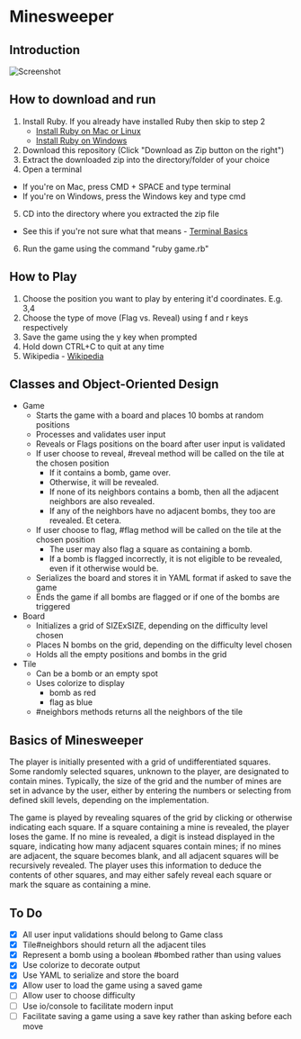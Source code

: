 # Minesweeper

## Introduction

![Screenshot](http://res.cloudinary.com/satnam14/image/upload/c_scale,q_100,w_592/v1443217388/screenshot_cnc05l.png)

## How to download and run

1. Install Ruby. If you already have installed Ruby then skip to step 2
   - [Install Ruby on Mac or Linux](https://www.ruby-lang.org/en/documentation/installation/)
   - [Install Ruby on Windows](http://rubyinstaller.org/)
2. Download this repository (Click "Download as Zip button on the right")
3. Extract the downloaded zip into the directory/folder of your choice
4. Open a terminal
  - If you're on Mac, press CMD + SPACE and type terminal
  - If you're on Windows, press the Windows key and type cmd
5. CD into the directory where you extracted the zip file
  - See this if you're not sure what that means - [Terminal Basics](http://mac.appstorm.net/how-to/utilities-how-to/how-to-use-terminal-the-basics/)
6. Run the game using the command "ruby game.rb"

## How to Play

1. Choose the position you want to play by entering it'd coordinates. E.g. 3,4
2. Choose the type of move (Flag vs. Reveal) using f and r keys respectively
3. Save the game using the y key when prompted
4. Hold down CTRL+C to quit at any time
5. Wikipedia - [Wikipedia](https://en.wikipedia.org/wiki/Minesweeper_(video_game))

## Classes and Object-Oriented Design

- Game
  - Starts the game with a board and places 10 bombs at random positions
  - Processes and validates user input
  - Reveals or Flags positions on the board after user input is validated
  - If user choose to reveal, #reveal method will be called on the tile at the chosen position
    - If it contains a bomb, game over.
    - Otherwise, it will be revealed.
    - If none of its neighbors contains a bomb, then all the adjacent neighbors are also revealed.
    - If any of the neighbors have no adjacent bombs, they too are revealed. Et cetera.
  - If user choose to flag, #flag method will be called on the tile at the chosen position
    - The user may also flag a square as containing a bomb.
    - If a bomb is flagged incorrectly, it is not eligible to be revealed, even if it otherwise would be.
  - Serializes the board and stores it in YAML format if asked to save the game
  - Ends the game if all bombs are flagged or if one of the bombs are triggered
- Board
  - Initializes a grid of SIZExSIZE, depending on the difficulty level chosen
  - Places N bombs on the grid, depending on the difficulty level chosen
  - Holds all the empty positions and bombs in the grid
- Tile
  - Can be a bomb or an empty spot
  - Uses colorize to display
    - bomb as red
    - flag as blue
  - #neighbors methods returns all the neighbors of the tile

## Basics of Minesweeper

The player is initially presented with a grid of undifferentiated squares. Some randomly selected squares, unknown to the player, are designated to contain mines. Typically, the size of the grid and the number of mines are set in advance by the user, either by entering the numbers or selecting from defined skill levels, depending on the implementation.

The game is played by revealing squares of the grid by clicking or otherwise indicating each square. If a square containing a mine is revealed, the player loses the game. If no mine is revealed, a digit is instead displayed in the square, indicating how many adjacent squares contain mines; if no mines are adjacent, the square becomes blank, and all adjacent squares will be recursively revealed. The player uses this information to deduce the contents of other squares, and may either safely reveal each square or mark the square as containing a mine.

## To Do

- [x] All user input validations should belong to Game class
- [x] Tile#neighbors should return all the adjacent tiles
- [x] Represent a bomb using a boolean #bombed rather than using values
- [x] Use colorize to decorate output
- [x] Use YAML to serialize and store the board
- [x] Allow user to load the game using a saved game
- [ ] Allow user to choose difficulty
- [ ] Use io/console to facilitate modern input
- [ ] Facilitate saving a game using a save key rather than asking before each move
